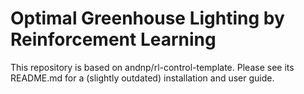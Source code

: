 # Optimal Greenhouse Lighting by Reinforcement Learning

This repository is based on andnp/rl-control-template. Please see its README.md for a (slightly outdated) installation and user guide. 